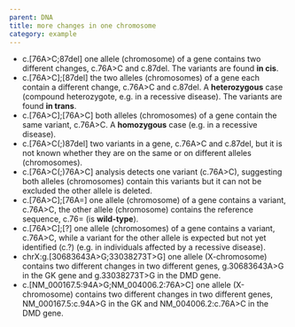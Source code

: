 ```yaml
---
parent: DNA
title: more changes in one chromosome
category: example
---
```

* c.[76A>C;87del] one allele (chromosome) of a gene contains two different changes, c.76A>C and c.87del. The variants are found **in cis**.
* c.[76A>C];[87del] the two alleles (chromosomes) of a gene each contain a different change, c.76A>C and c.87del. A **heterozygous** case (compound heterozygote, e.g. in a recessive disease). The variants are found **in trans**.
* c.[76A>C];[76A>C] both alleles (chromosomes) of a gene contain the same variant, c.76A>C. A **homozygous** case (e.g. in a recessive disease).
* c.[76A>C(;)87del] two variants in a gene, c.76A>C and c.87del, but it is not known whether they are on the same or on different alleles (chromosomes).
* c.[76A>C(;)76A>C] analysis detects one variant (c.76A>C), suggesting both alleles (chromosomes) contain this variants but it can not be excluded the other allele is deleted.
* c.[76A>C];[76A=] one allele (chromosome) of a gene contains a variant, c.76A>C, the other allele (chromosome) contains the reference sequence, c.76= (is **wild-type**).
* c.[76A>C];[?] one allele (chromosomes) of a gene contains a variant, c.76A>C, while a variant for the other allele is expected but not yet identified (c.?) (e.g. in individuals affected by a recessive disease).
* chrX:g.[30683643A>G;33038273T>G] one allele (X-chromosome) contains two different changes in two different genes, g.30683643A>G in the GK gene and g.33038273T>G in the DMD gene.
* c.[NM_000167.5:94A>G;NM_004006.2:76A>C] one allele (X-chromosome) contains two different changes in two different genes, NM_000167.5:c.94A>G in the GK and NM_004006.2:c.76A>C in the DMD gene.

